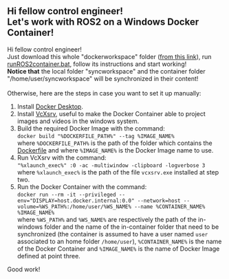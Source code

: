 ## Hi fellow control engineer! <br>Let's work with ROS2 on a Windows Docker Container!

Hi fellow control engineer!<br>
Just download this whole "dockerworkspace" folder ([from this link][L0]), run [runROS2container.bat][L1], follow its instructions and start working!<br>
**Notice that** the local folder "syncworkspace" and the container folder "/home/user/syncworkspace" will be synchronized in their content!<br>
<br>
Otherwise, here are the steps in case you want to set it up manually:
1. Install [Docker Desktop][L2].
2. Install [VcXsrv][L3], useful to make the Docker Container able to project images and videos in the windows system.
3. Build the required Docker Image with the command:<br>
   ```docker build "%DOCKERFILE_PATH%" --tag %IMAGE_NAME%```<br>
   where ```%DOCKERFILE_PATH%``` is the path of the folder which contains the [Dockerfile][L4] and where ```%IMAGE_NAME%``` is the Docker Image name to use.
4. Run VcXsrv with the command:<br>
   ```"%xlaunch_exec%" :0 -ac -multiwindow -clipboard -logverbose 3```<br>
   where ```%xlaunch_exec%``` is the path of the file ```vcxsrv.exe``` installed at step two.
5. Run the Docker Container with the command:<br>
   ```docker run --rm -it --privileged --env="DISPLAY=host.docker.internal:0.0" --network=host --volume=%WS_PATH%:/home/user/%WS_NAME% --name %CONTAINER_NAME% %IMAGE_NAME%```<br>
   where ```%WS_PATH%``` and ```%WS_NAME%``` are respectively the path of the in-windows folder and the name of the in-container folder that need to be synchronized (the container is assumed to have a user named ```user``` associated to an home folder ```/home/user```), ```%CONTAINER_NAME%``` is the name of the Docker Container and ```%IMAGE_NAME%``` is the name of Docker Image defined at point three.

Good work!

[L0]: https://downgit.github.io/#/home?url=https://github.com/VincenzoLomba/DistributedAutonomousSystems/tree/master/dockerworkspace
[L1]: https://github.com/VincenzoLomba/DistributedAutonomousSystems/blob/master/dockerworkspace/runROS2container.bat
[L2]: https://www.docker.com/products/docker-desktop
[L3]: https://vcxsrv.com/
[L4]: https://github.com/VincenzoLomba/DistributedAutonomousSystems/blob/master/dockerworkspace/setup/imageBuilding/Dockerfile
